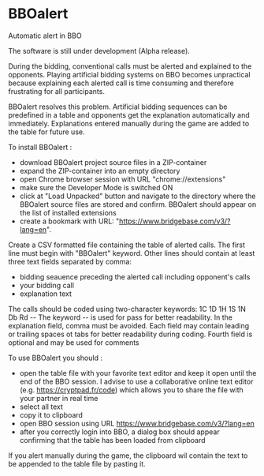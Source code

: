 # BBOalert

Automatic alert in BBO

The software is still under development (Alpha release). 


During the bidding, conventional calls must be alerted and explained to the opponents. Playing artificial bidding systems on BBO becomes unpractical because explaining each alerted call is time consuming and therefore frustrating for all participants.

BBOalert resolves this problem. Artificial bidding sequences can be predefined in a table and opponents get the explanation automatically and immediately. Explanations entered manually during the game are added to the table for future use.

To install BBOalert :
- download BBOalert project source files in a ZIP-container
- expand the ZIP-container into an empty directory
- open Chrome browser session with URL "chrome://extensions"
- make sure the Developer Mode is switched ON
- click at "Load Unpacked" button and navigate to the directory where the BBOalert source files are stored and confirm. BBOalert should appear on the list of installed extensions
- create a bookmark with URL: "https://www.bridgebase.com/v3/?lang=en".

Create a CSV formatted file containing the table of alerted calls. The first line must begin with "BBOalert" keyword. Other lines should contain at least three text fields separated by comma:
- bidding seauence preceding the alerted call including opponent's calls
- your bidding call
- explanation text

The calls should be coded using two-character keywords: 1C 1D 1H 1S 1N Db Rd --
The keyword -- is used for pass for better readability.
In the explanation field, comma must be avoided.
Each field may contain leading or trailing spaces ot tabs for better readability during coding.
Fourth field is optional and may be used for comments

To use BBOalert you should :
- open the table file with your favorite text editor and keep it open until the end of the BBO session. I advise to use a collaborative online text editor (e.g. https://cryptpad.fr/code) which allows you to share the file with your partner in real time
- select all text
- copy it to clipboard
- open BBO session using URL https://www.bridgebase.com/v3/?lang=en
- after you correctly login into BBO, a dialog box should appear confirming that the table has been loaded from clipboard

If you alert manually during the game, the clipboard wil contain the text to be appended to the table file by pasting it.


